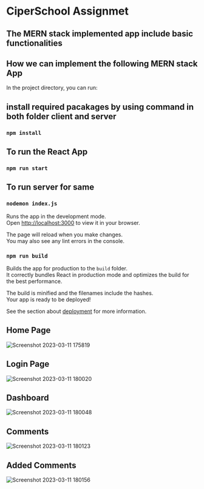 # CiperSchool Assignmet

## The MERN stack implemented app include basic functionalities


## How we can implement the following MERN stack App

In the project directory, you can run:
## install required pacakages by using command in both folder client and server
### `npm install`

## To run the React App
### `npm run start`

## To run server for same 
### `nodemon index.js`

Runs the app in the development mode.\
Open [http://localhost:3000](http://localhost:3000) to view it in your browser.

The page will reload when you make changes.\
You may also see any lint errors in the console.

### `npm run build`

Builds the app for production to the `build` folder.\
It correctly bundles React in production mode and optimizes the build for the best performance.

The build is minified and the filenames include the hashes.\
Your app is ready to be deployed!

See the section about [deployment](https://facebook.github.io/create-react-app/docs/deployment) for more information.



## Home Page
![Screenshot 2023-03-11 175819](https://user-images.githubusercontent.com/100035961/224484749-a1c78549-4d59-4748-b684-795098df7f3c.png)

## Login Page
![Screenshot 2023-03-11 180020](https://user-images.githubusercontent.com/100035961/224484758-b950cf4c-b930-4e7b-bbfb-068e50dacb7f.png)

## Dashboard
![Screenshot 2023-03-11 180048](https://user-images.githubusercontent.com/100035961/224484765-6a664091-40e7-45ab-8eab-f6cd2cfb3966.png)

## Comments
![Screenshot 2023-03-11 180123](https://user-images.githubusercontent.com/100035961/224484770-a70de200-0687-4df0-8f56-94146764eae7.png)

## Added Comments
![Screenshot 2023-03-11 180156](https://user-images.githubusercontent.com/100035961/224484777-62bf57bc-a1a1-465c-91a9-3baede8115ce.png)


